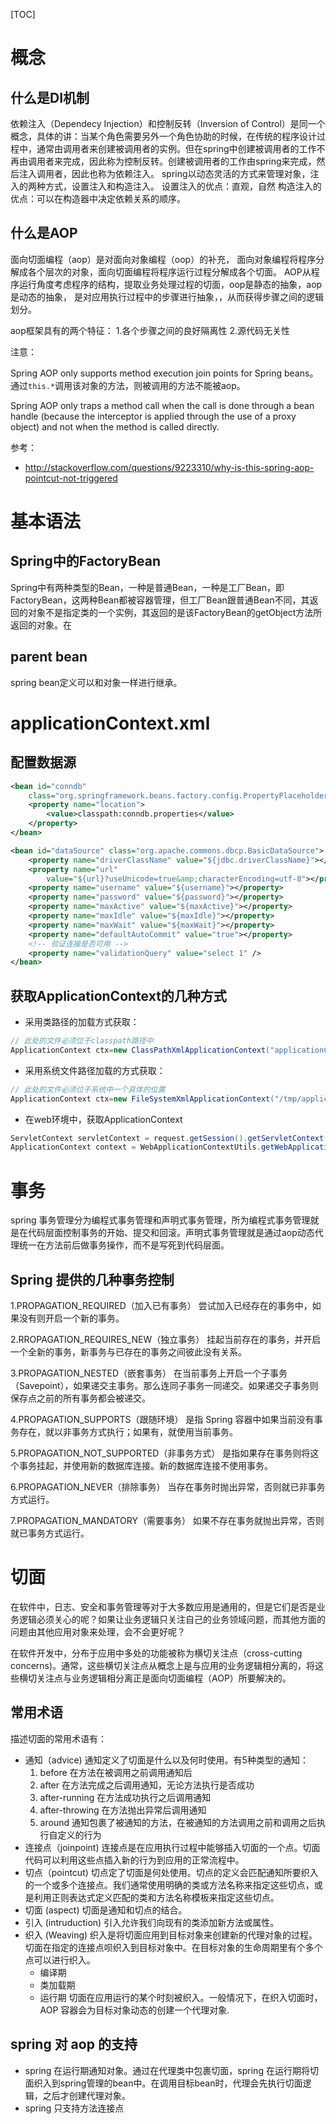 [TOC]
# 概念
## 什么是DI机制
依赖注入（Dependecy Injection）和控制反转（Inversion of Control）是同一个概念，具体的讲：当某个角色需要另外一个角色协助的时候，在传统的程序设计过程中，通常由调用者来创建被调用者的实例。但在spring中创建被调用者的工作不再由调用者来完成，因此称为控制反转。创建被调用者的工作由spring来完成，然后注入调用者，因此也称为依赖注入。
spring以动态灵活的方式来管理对象，注入的两种方式，设置注入和构造注入。
设置注入的优点：直观，自然
构造注入的优点：可以在构造器中决定依赖关系的顺序。
## 什么是AOP
面向切面编程（aop）是对面向对象编程（oop）的补充，
面向对象编程将程序分解成各个层次的对象，面向切面编程将程序运行过程分解成各个切面。
AOP从程序运行角度考虑程序的结构，提取业务处理过程的切面，oop是静态的抽象，aop是动态的抽象，
是对应用执行过程中的步骤进行抽象，，从而获得步骤之间的逻辑划分。

aop框架具有的两个特征：
1.各个步骤之间的良好隔离性
2.源代码无关性 

注意：

Spring AOP only supports method execution join points for Spring beans。 通过`this.*`调用该对象的方法，则被调用的方法不能被aop。

Spring AOP only traps a method call when the call is done through a bean handle (because the interceptor is applied through the use of a proxy object) and not when the method is called directly.

参考： 

- http://stackoverflow.com/questions/9223310/why-is-this-spring-aop-pointcut-not-triggered

# 基本语法
## Spring中的FactoryBean
Spring中有两种类型的Bean，一种是普通Bean，一种是工厂Bean，即FactoryBean，这两种Bean都被容器管理，但工厂Bean跟普通Bean不同，其返回的对象不是指定类的一个实例，其返回的是该FactoryBean的getObject方法所返回的对象。在
## parent bean
spring bean定义可以和对象一样进行继承。

# applicationContext.xml
## 配置数据源
```xml
<bean id="conndb"
    class="org.springframework.beans.factory.config.PropertyPlaceholderConfigurer">
    <property name="location">
        <value>classpath:conndb.properties</value>
    </property>
</bean>

<bean id="dataSource" class="org.apache.commons.dbcp.BasicDataSource">
    <property name="driverClassName" value="${jdbc.driverClassName}"></property>
    <property name="url"
        value="${url}?useUnicode=true&amp;characterEncoding=utf-8"></property>
    <property name="username" value="${username}"></property>
    <property name="password" value="${password}"></property>
    <property name="maxActive" value="${maxActive}"></property>
    <property name="maxIdle" value="${maxIdle}"></property>
    <property name="maxWait" value="${maxWait}"></property>
    <property name="defaultAutoCommit" value="true"></property>
    <!-- 验证连接是否可用 -->
    <property name="validationQuery" value="select 1" />
</bean>
```

## 获取ApplicationContext的几种方式

- 采用类路径的加载方式获取：
```java
// 此处的文件必须位于classpath路径中
ApplicationContext ctx=new ClassPathXmlApplicationContext("applicationContext.xml");
```
  
- 采用系统文件路径加载的方式获取：
```java
// 此处的文件必须位于系统中一个具体的位置
ApplicationContext ctx=new FileSystemXmlApplicationContext("/tmp/applicationContext.xml");
```

- 在web环境中，获取ApplicationContext
```java
ServletContext servletContext = request.getSession().getServletContext();               
ApplicationContext context = WebApplicationContextUtils.getWebApplicationContext(servletContext); 
```

# 事务

spring 事务管理分为编程式事务管理和声明式事务管理，所为编程式事务管理就是在代码层面控制事务的开始、提交和回滚。声明式事务管理就是通过aop动态代理统一在方法前后做事务操作，而不是写死到代码层面。

## Spring 提供的几种事务控制
1.PROPAGATION_REQUIRED（加入已有事务）
    尝试加入已经存在的事务中，如果没有则开启一个新的事务。

2.RROPAGATION_REQUIRES_NEW（独立事务）
    挂起当前存在的事务，并开启一个全新的事务，新事务与已存在的事务之间彼此没有关系。

3.PROPAGATION_NESTED（嵌套事务）
    在当前事务上开启一个子事务（Savepoint），如果递交主事务。那么连同子事务一同递交。如果递交子事务则保存点之前的所有事务都会被递交。

4.PROPAGATION_SUPPORTS（跟随环境）
    是指 Spring 容器中如果当前没有事务存在，就以非事务方式执行；如果有，就使用当前事务。

5.PROPAGATION_NOT_SUPPORTED（非事务方式）
    是指如果存在事务则将这个事务挂起，并使用新的数据库连接。新的数据库连接不使用事务。

6.PROPAGATION_NEVER（排除事务）
    当存在事务时抛出异常，否则就已非事务方式运行。

7.PROPAGATION_MANDATORY（需要事务）
    如果不存在事务就抛出异常，否则就已事务方式运行。

# 切面
在软件中，日志、安全和事务管理等对于大多数应用是通用的，但是它们是否是业务逻辑必须关心的呢？如果让业务逻辑只关注自己的业务领域问题，而其他方面的问题由其他应用对象来处理，会不会更好呢？

在软件开发中，分布于应用中多处的功能被称为横切关注点（cross-cutting concerns)。通常，这些横切关注点从概念上是与应用的业务逻辑相分离的，将这些横切关注点与业务逻辑相分离正是面向切面编程（AOP）所要解决的。

## 常用术语

描述切面的常用术语有：

- 通知（advice) 通知定义了切面是什么以及何时使用。有5种类型的通知：
    1. before 在方法在被调用之前调用通知后
    2. after 在方法完成之后调用通知，无论方法执行是否成功
    3. after-running  在方法成功执行之后调用通知
    4. after-throwing 在方法抛出异常后调用通知
    5. around 通知包裹了被通知的方法，在被通知的方法调用之前和调用之后执行自定义的行为
- 连接点（joinpoint) 连接点是在应用执行过程中能够插入切面的一个点。切面代码可以利用这些点插入新的行为到应用的正常流程中。
- 切点（pointcut) 切点定了切面是何处使用。切点的定义会匹配通知所要织入的一个或多个连接点。我们通常使用明确的类或方法名称来指定这些切点，或是利用正则表达式定义匹配的类和方法名称模板来指定这些切点。
- 切面 (aspect) 切面是通知和切点的结合。
- 引入 (intruduction) 引入允许我们向现有的类添加新方法或属性。
- 织入 (Weaving) 织入是将切面应用到目标对象来创建新的代理对象的过程。切面在指定的连接点呗织入到目标对象中。在目标对象的生命周期里有个多个点可以进行织入。
    * 编译期
    * 类加载期
    * 运行期 切面在应用运行的某个时刻被织入。一般情况下，在织入切面时，AOP 容器会为目标对象动态的创建一个代理对象.

## spring 对 aop 的支持

- spring 在运行期通知对象。通过在代理类中包裹切面，spring 在运行期将切面织入到spring管理的bean中。在调用目标bean时，代理会先执行切面逻辑，之后才创建代理对象。
- spring 只支持方法连接点
